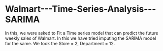 # Walmart---Time-Series-Analysis---SARIMA

In this, we were asked to Fit a Time series model that can predict the future weekly sales of Walmart. In this we have tried imputing the SARIMA model for the same. 
We took the Store = 2, Department  = 12.
